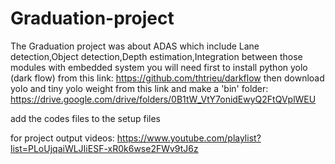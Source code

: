 # Graduation-project
The Graduation project was about ADAS which include Lane detection,Object detection,Depth estimation,Integration between those modules with embedded system
you will need first to install python yolo (dark flow) from this link:
https://github.com/thtrieu/darkflow
then download yolo and tiny yolo weight from this link and make a 'bin' folder:
https://drive.google.com/drive/folders/0B1tW_VtY7onidEwyQ2FtQVplWEU

add the codes files to the setup files

for project output videos:
https://www.youtube.com/playlist?list=PLoUjqaiWLJIiESF-xR0k6wse2FWv9tJ6z
